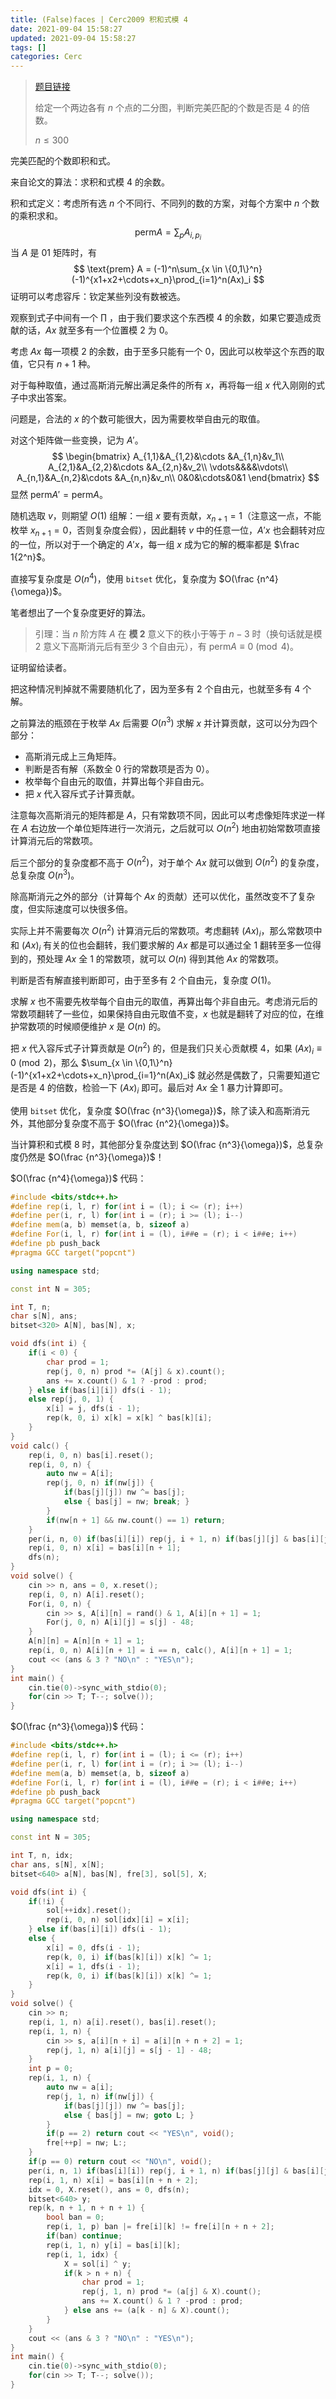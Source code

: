 ```yaml
---
title: (False)faces | Cerc2009 积和式模 4
date: 2021-09-04 15:58:27
updated: 2021-09-04 15:58:27
tags: []
categories: Cerc
---
```

> [题目链接](https://darkbzoj.tk/problem/2586)
>
> 给定一个两边各有 $n$ 个点的二分图，判断完美匹配的个数是否是 $4$ 的倍数。
>
> $n \le 300$

完美匹配的个数即积和式。

来自论文的算法：求积和式模 $4$ 的余数。

积和式定义：考虑所有选 $n$ 个不同行、不同列的数的方案，对每个方案中 $n$ 个数的乘积求和。
$$
\text{perm} A = \sum_{p}A_{i,p_i}
$$
当 $A$ 是 $01$ 矩阵时，有
$$
\text{prem} A = (-1)^n\sum_{x \in \{0,1\}^n}(-1)^{x1+x2+\cdots+x_n}\prod_{i=1}^n(Ax)_i
$$
证明可以考虑容斥：钦定某些列没有数被选。

观察到式子中间有一个 $\prod$ ，由于我们要求这个东西模 $4$ 的余数，如果它要造成贡献的话，$Ax$ 就至多有一个位置模 $2$ 为 $0$。

考虑 $Ax$ 每一项模 $2$ 的余数，由于至多只能有一个 $0$，因此可以枚举这个东西的取值，它只有 $n+1$ 种。

对于每种取值，通过高斯消元解出满足条件的所有 $x$，再将每一组 $x$ 代入刚刚的式子中求出答案。

问题是，合法的 $x$ 的个数可能很大，因为需要枚举自由元的取值。

对这个矩阵做一些变换，记为 $A'$。
$$
\begin{bmatrix}
A_{1,1}&A_{1,2}&\cdots &A_{1,n}&v_1\\
A_{2,1}&A_{2,2}&\cdots &A_{2,n}&v_2\\
\vdots&&&&\vdots\\
A_{n,1}&A_{n,2}&\cdots &A_{n,n}&v_n\\
0&0&\cdots&0&1
\end{bmatrix}
$$
显然 $\text{perm} A' = \text{perm} A$。

随机选取 $v$，则期望 $O(1)$ 组解：一组 $x$ 要有贡献，$x_{n+1}=1$（注意这一点，不能枚举 $x_{n+1}=0$，否则复杂度会假），因此翻转 $v$ 中的任意一位，$A'x$ 也会翻转对应的一位，所以对于一个确定的 $A'x$，每一组 $x$ 成为它的解的概率都是 $\frac 1{2^n}$。

直接写复杂度是 $O(n^4)$，使用 `bitset` 优化，复杂度为 $O(\frac {n^4}{\omega})$。

笔者想出了一个复杂度更好的算法。

> 引理：当 $n$ 阶方阵 $A$ 在 **模 $2$** 意义下的秩小于等于 $n-3$ 时（换句话就是模 $2$ 意义下高斯消元后有至少 $3$ 个自由元），有 $\text{perm} A \equiv 0\pmod 4$。

证明留给读者。

把这种情况判掉就不需要随机化了，因为至多有 $2$ 个自由元，也就至多有 $4$ 个解。

之前算法的瓶颈在于枚举 $Ax$ 后需要 $O(n^3)$ 求解 $x$ 并计算贡献，这可以分为四个部分：

- 高斯消元成上三角矩阵。
- 判断是否有解（系数全 $0$ 行的常数项是否为 $0$）。
- 枚举每个自由元的取值，并算出每个非自由元。
- 把 $x$ 代入容斥式子计算贡献。

注意每次高斯消元的矩阵都是 $A$，只有常数项不同，因此可以考虑像矩阵求逆一样在 $A$ 右边放一个单位矩阵进行一次消元，之后就可以 $O(n^2)$ 地由初始常数项直接计算消元后的常数项。

后三个部分的复杂度都不高于 $O(n^2)$，对于单个 $Ax$ 就可以做到 $O(n^2)$ 的复杂度，总复杂度 $O(n^3)$。

除高斯消元之外的部分（计算每个 $Ax$ 的贡献）还可以优化，虽然改变不了复杂度，但实际速度可以快很多倍。

实际上并不需要每次 $O(n^2)$ 计算消元后的常数项。考虑翻转 $(Ax)_i$，那么常数项中和 $(Ax)_i$ 有关的位也会翻转，我们要求解的 $Ax$ 都是可以通过全 $1$ 翻转至多一位得到的，预处理 $Ax$ 全 $1$ 的常数项，就可以 $O(n)$ 得到其他 $Ax$ 的常数项。

判断是否有解直接判断即可，由于至多有 $2$ 个自由元，复杂度 $O(1)$。

求解 $x$ 也不需要先枚举每个自由元的取值，再算出每个非自由元。考虑消元后的常数项翻转了一些位，如果保持自由元取值不变，$x$ 也就是翻转了对应的位，在维护常数项的时候顺便维护 $x$ 是 $O(n)$ 的。

把 $x$ 代入容斥式子计算贡献是 $O(n^2)$ 的，但是我们只关心贡献模 $4$，如果 $(Ax)_i\equiv 0\pmod 2$，那么 $\sum_{x \in \{0,1\}^n}(-1)^{x1+x2+\cdots+x_n}\prod_{i=1}^n(Ax)_i$ 就必然是偶数了，只需要知道它是否是 $4$ 的倍数，检验一下 $(Ax)_i$ 即可。最后对 $Ax$ 全 $1$ 暴力计算即可。

使用 `bitset` 优化，复杂度 $O(\frac {n^3}{\omega})$，除了读入和高斯消元外，其他部分复杂度不高于 $O(\frac {n^2}{\omega})$。

当计算积和式模 $8$ 时，其他部分复杂度达到 $O(\frac {n^3}{\omega})$，总复杂度仍然是 $O(\frac {n^3}{\omega})$！

$O(\frac {n^4}{\omega})$ 代码：

```cpp
#include <bits/stdc++.h>
#define rep(i, l, r) for(int i = (l); i <= (r); i++)
#define per(i, r, l) for(int i = (r); i >= (l); i--)
#define mem(a, b) memset(a, b, sizeof a)
#define For(i, l, r) for(int i = (l), i##e = (r); i < i##e; i++)
#define pb push_back
#pragma GCC target("popcnt")

using namespace std;

const int N = 305;

int T, n;
char s[N], ans;
bitset<320> A[N], bas[N], x;

void dfs(int i) {
    if(i < 0) {
        char prod = 1;
        rep(j, 0, n) prod *= (A[j] & x).count();
        ans += x.count() & 1 ? -prod : prod;
    } else if(bas[i][i]) dfs(i - 1);
    else rep(j, 0, 1) {
        x[i] = j, dfs(i - 1);
        rep(k, 0, i) x[k] = x[k] ^ bas[k][i];
    }
}
void calc() {
    rep(i, 0, n) bas[i].reset();
    rep(i, 0, n) {
        auto nw = A[i];
        rep(j, 0, n) if(nw[j]) {
            if(bas[j][j]) nw ^= bas[j];
            else { bas[j] = nw; break; }
        }
        if(nw[n + 1] && nw.count() == 1) return;
    }
    per(i, n, 0) if(bas[i][i]) rep(j, i + 1, n) if(bas[j][j] & bas[i][j]) bas[i] ^= bas[j];
    rep(i, 0, n) x[i] = bas[i][n + 1];
    dfs(n);
}
void solve() {
    cin >> n, ans = 0, x.reset();
    rep(i, 0, n) A[i].reset();
    For(i, 0, n) {
        cin >> s, A[i][n] = rand() & 1, A[i][n + 1] = 1;
        For(j, 0, n) A[i][j] = s[j] - 48;
    }
    A[n][n] = A[n][n + 1] = 1;
    rep(i, 0, n) A[i][n + 1] = i == n, calc(), A[i][n + 1] = 1;
    cout << (ans & 3 ? "NO\n" : "YES\n");
}
int main() {
    cin.tie(0)->sync_with_stdio(0);
    for(cin >> T; T--; solve());
}
```

$O(\frac {n^3}{\omega})$ 代码：

```cpp
#include <bits/stdc++.h>
#define rep(i, l, r) for(int i = (l); i <= (r); i++)
#define per(i, r, l) for(int i = (r); i >= (l); i--)
#define mem(a, b) memset(a, b, sizeof a)
#define For(i, l, r) for(int i = (l), i##e = (r); i < i##e; i++)
#define pb push_back
#pragma GCC target("popcnt")

using namespace std;

const int N = 305;

int T, n, idx;
char ans, s[N], x[N];
bitset<640> a[N], bas[N], fre[3], sol[5], X;

void dfs(int i) {
    if(!i) {
        sol[++idx].reset();
        rep(i, 0, n) sol[idx][i] = x[i];
    } else if(bas[i][i]) dfs(i - 1);
    else {
        x[i] = 0, dfs(i - 1);
        rep(k, 0, i) if(bas[k][i]) x[k] ^= 1;
        x[i] = 1, dfs(i - 1);
        rep(k, 0, i) if(bas[k][i]) x[k] ^= 1;
    }
}
void solve() {
    cin >> n;
    rep(i, 1, n) a[i].reset(), bas[i].reset();
    rep(i, 1, n) {
        cin >> s, a[i][n + i] = a[i][n + n + 2] = 1;
        rep(j, 1, n) a[i][j] = s[j - 1] - 48;
    }
    int p = 0;
    rep(i, 1, n) {
        auto nw = a[i];
        rep(j, 1, n) if(nw[j]) {
            if(bas[j][j]) nw ^= bas[j];
            else { bas[j] = nw; goto L; }
        }
        if(p == 2) return cout << "YES\n", void();
        fre[++p] = nw; L:;
    }
	if(p == 0) return cout << "NO\n", void();
    per(i, n, 1) if(bas[i][i]) rep(j, i + 1, n) if(bas[j][j] & bas[i][j]) bas[i] ^= bas[j];
    rep(i, 1, n) x[i] = bas[i][n + n + 2];
    idx = 0, X.reset(), ans = 0, dfs(n);
    bitset<640> y;
    rep(k, n + 1, n + n + 1) {
        bool ban = 0;
        rep(i, 1, p) ban |= fre[i][k] != fre[i][n + n + 2];
        if(ban) continue;
        rep(i, 1, n) y[i] = bas[i][k];
        rep(i, 1, idx) {
            X = sol[i] ^ y;
            if(k > n + n) {
                char prod = 1;
                rep(j, 1, n) prod *= (a[j] & X).count();
                ans += X.count() & 1 ? -prod : prod;
            } else ans += (a[k - n] & X).count();
        }
    }
    cout << (ans & 3 ? "NO\n" : "YES\n");
}
int main() {
    cin.tie(0)->sync_with_stdio(0);
    for(cin >> T; T--; solve());
}
```